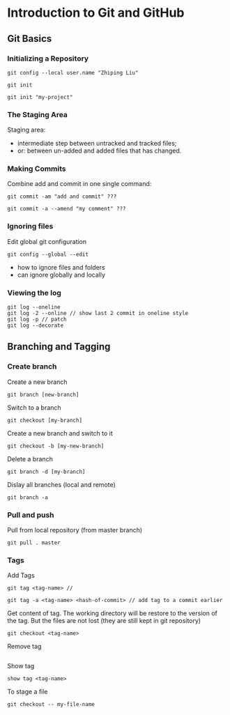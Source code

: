 # Introduction to Git and GitHub

## Git Basics

### Initializing a Repository

```
git config --local user.name "Zhiping Liu"

git init

git init "my-project"

```
### The Staging Area

Staging area:
- intermediate step between untracked and tracked files;
- or: between un-added and added files that has changed.

### Making Commits

Combine add and commit in one single command:
```
git commit -am "add and commit" ???

git commit -a --amend "my comment" ???
```
### Ignoring files
Edit global git configuration
```
git config --global --edit
```
- how to ignore files and folders
- can ignore globally and locally

### Viewing the log
```
git log --oneline
git log -2 --online // show last 2 commit in oneline style
git log -p // patch
git log --decorate

```

## Branching and Tagging

### Create branch

Create a new branch

```
git branch [new-branch]

```

Switch to a branch

```
git checkout [my-branch]

```

Create a new branch and switch to it

```
git checkout -b [my-new-branch]

```

Delete a branch

```
git branch -d [my-branch]

```

Dislay all branches (local and remote)

```
git branch -a

```

### Pull and push

Pull from local repository (from master branch)

```
git pull . master
```

### Tags

Add Tags

```
git tag <tag-name> //

git tag -a <tag-name> <hash-of-commit> // add tag to a commit earlier
```

Get content of tag.
The working directory will be restore to the version of the tag. But the files are not lost (they are still kept in git repository)

```
git checkout <tag-name>
```

Remove tag
```
```

Show tag
```
show tag <tag-name>
```


To stage a file
```
git checkout -- my-file-name
```
